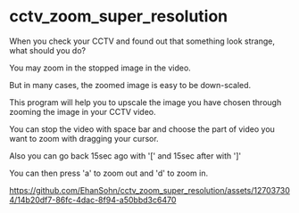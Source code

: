 # cctv_zoom_super_resolution


When you check your CCTV and found out that something look strange, what should you do?

You may zoom in the stopped image in the video.

But in many cases, the zoomed image is easy to be down-scaled.

This program will help you to upscale the image you have chosen through zooming the image in your CCTV video.

You can stop the video with space bar and choose the part of video you want to zoom with dragging your cursor.

Also you can go back 15sec ago with '[' and 15sec after with ']'

You can then press 'a' to zoom out and 'd' to zoom in.



https://github.com/EhanSohn/cctv_zoom_super_resolution/assets/127037304/14b20df7-86fc-4dac-8f94-a50bbd3c6470

